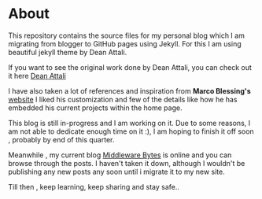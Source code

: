 # About

This repository contains the source files  for my personal blog which I am migrating from blogger to GitHub pages using Jekyll. 
For this  I am using beautiful jekyll theme by Dean Attali.

If you want to see the original work done by Dean Attali, you can check out it here [Dean Attali](https://deanattali.com)

I have also taken a lot of  references and inspiration from **Marco Blessing's** [website](https://OCram85.com)
I liked his customization and few of the details like how he has embedded his current projects within the home page. 

This blog is still in-progress and I am working on it. Due to some reasons, I am not able to dedicate enough time on it :), I am hoping to finish it off soon , probably by end of this quarter. 

Meanwhile , my current blog [Middleware Bytes](https://middlewarebytes.blogspot.com/) is  online and you can browse through the posts. I haven't taken it down, although I wouldn't be publishing any new posts any soon until i migrate it to my new site.

Till then , keep learning, keep sharing and stay safe.. 

